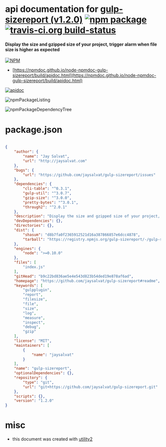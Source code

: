 # api documentation for  [gulp-sizereport (v1.2.0)](https://github.com/jaysalvat/gulp-sizereport#readme)  [![npm package](https://img.shields.io/npm/v/npmdoc-gulp-sizereport.svg?style=flat-square)](https://www.npmjs.org/package/npmdoc-gulp-sizereport) [![travis-ci.org build-status](https://api.travis-ci.org/npmdoc/node-npmdoc-gulp-sizereport.svg)](https://travis-ci.org/npmdoc/node-npmdoc-gulp-sizereport)
#### Display the size and gzipped size of your project, trigger alarm when file size is higher as expected

[![NPM](https://nodei.co/npm/gulp-sizereport.png?downloads=true&downloadRank=true&stars=true)](https://www.npmjs.com/package/gulp-sizereport)

- [https://npmdoc.github.io/node-npmdoc-gulp-sizereport/build/apidoc.html](https://npmdoc.github.io/node-npmdoc-gulp-sizereport/build/apidoc.html)

[![apidoc](https://npmdoc.github.io/node-npmdoc-gulp-sizereport/build/screenCapture.buildCi.browser.%252Ftmp%252Fbuild%252Fapidoc.html.png)](https://npmdoc.github.io/node-npmdoc-gulp-sizereport/build/apidoc.html)

![npmPackageListing](https://npmdoc.github.io/node-npmdoc-gulp-sizereport/build/screenCapture.npmPackageListing.svg)

![npmPackageDependencyTree](https://npmdoc.github.io/node-npmdoc-gulp-sizereport/build/screenCapture.npmPackageDependencyTree.svg)



# package.json

```json

{
    "author": {
        "name": "Jay Salvat",
        "url": "http://jaysalvat.com"
    },
    "bugs": {
        "url": "https://github.com/jaysalvat/gulp-sizereport/issues"
    },
    "dependencies": {
        "cli-table": "^0.3.1",
        "gulp-util": "^3.0.7",
        "gzip-size": "^3.0.0",
        "pretty-bytes": "^3.0.1",
        "through2": "^2.0.1"
    },
    "description": "Display the size and gzipped size of your project, trigger alarm when file size is higher as expected",
    "devDependencies": {},
    "directories": {},
    "dist": {
        "shasum": "d8b7fa0f2365912521d16a387866857e6dcc4878",
        "tarball": "https://registry.npmjs.org/gulp-sizereport/-/gulp-sizereport-1.2.0.tgz"
    },
    "engines": {
        "node": ">=0.10.0"
    },
    "files": [
        "index.js"
    ],
    "gitHead": "b9c22bd836ae5e4e543d823b54ded19e878af6ad",
    "homepage": "https://github.com/jaysalvat/gulp-sizereport#readme",
    "keywords": [
        "gulpplugin",
        "report",
        "filesize",
        "file",
        "size",
        "log",
        "measure",
        "inspect",
        "debug",
        "gzip"
    ],
    "license": "MIT",
    "maintainers": [
        {
            "name": "jaysalvat"
        }
    ],
    "name": "gulp-sizereport",
    "optionalDependencies": {},
    "repository": {
        "type": "git",
        "url": "git+https://github.com/jaysalvat/gulp-sizereport.git"
    },
    "scripts": {},
    "version": "1.2.0"
}
```



# misc
- this document was created with [utility2](https://github.com/kaizhu256/node-utility2)
